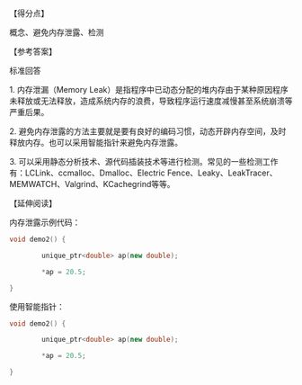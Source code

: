 【得分点】

概念、避免内存泄露、检测

【参考答案】

标准回答

1. 内存泄漏（Memory Leak）是指程序中已动态分配的堆内存由于某种原因程序未释放或无法释放，造成系统内存的浪费，导致程序运行速度减慢甚至系统崩溃等严重后果。

2. 避免内存泄露的方法主要就是要有良好的编码习惯，动态开辟内存空间，及时释放内存。也可以采用智能指针来避免内存泄露。

3. 可以采用静态分析技术、源代码插装技术等进行检测。常见的一些检测工作有：LCLink、ccmalloc、Dmalloc、Electric Fence、Leaky、LeakTracer、MEMWATCH、Valgrind、KCachegrind等等。

【延伸阅读】

内存泄露示例代码：

```c++
void demo2() {

        unique_ptr<double> ap(new double);

        *ap = 20.5;

}
```

  

使用智能指针：

```c++
void demo2() {

        unique_ptr<double> ap(new double);

        *ap = 20.5;

}
```